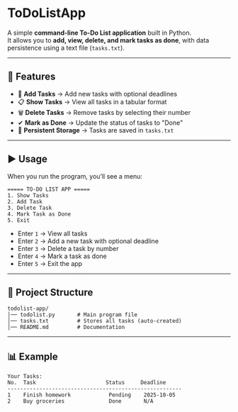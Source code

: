 # ToDoListApp


A simple **command-line To-Do List application** built in Python.  
It allows you to **add, view, delete, and mark tasks as done**, with data persistence using a text file (`tasks.txt`).

---

## 🚀 Features
- 📌 **Add Tasks** → Add new tasks with optional deadlines  
- 📋 **Show Tasks** → View all tasks in a tabular format  
- 🗑️ **Delete Tasks** → Remove tasks by selecting their number  
- ✔ **Mark as Done** → Update the status of tasks to "Done"  
- 💾 **Persistent Storage** → Tasks are saved in `tasks.txt`  


---

## ▶️ Usage

When you run the program, you’ll see a menu:

```
===== TO-DO LIST APP =====
1. Show Tasks
2. Add Task
3. Delete Task
4. Mark Task as Done
5. Exit
```

* Enter `1` → View all tasks
* Enter `2` → Add a new task with optional deadline
* Enter `3` → Delete a task by number
* Enter `4` → Mark a task as done
* Enter `5` → Exit the app

---

## 📂 Project Structure

```
todolist-app/
│── todolist.py       # Main program file
│── tasks.txt         # Stores all tasks (auto-created)
│── README.md         # Documentation
```

---

## 📊 Example

```
Your Tasks:
No.  Task                      Status     Deadline    
-------------------------------------------------------
1    Finish homework            Pending    2025-10-05
2    Buy groceries              Done       N/A
```


